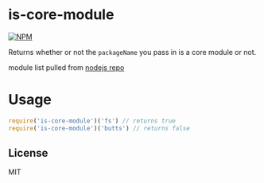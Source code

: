 # is-core-module

[![NPM](https://nodei.co/npm/is-core-module.png?downloads=true)](https://npmjs.org/package/is-core-module)

Returns whether or not the `packageName` you pass in is a core module or not.

module list pulled from [nodejs repo](https://github.com/joyent/node/tree/master/lib)

# Usage

``` javascript
require('is-core-module')('fs') // returns true
require('is-core-module')('butts') // returns false
```

## License
MIT
